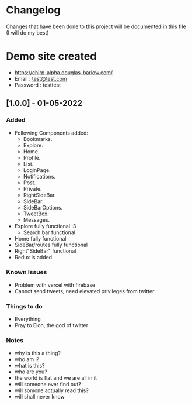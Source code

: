 # Changelog
Changes that have been done to this project will be documented in this file (I will do my best)

# Demo site created
- https://chirp-alpha.douglas-barlow.com/
- Email : test@test.com
- Password : testtest

## [1.0.0] - 01-05-2022

### Added
- Following Components added:
    - Bookmarks.
    - Explore.
    - Home.
    - Profile.
    - List.
    - LoginPage.
    - Notifications.
    - Post.
    - Private.
    - RightSideBar.
    - SideBar.
    - SideBarOptions.
    - TweetBox.
    - Messages.
- Explore fully functional :3
    - Search bar functional
- Home fully functional
- SideBar/routes fully functional 
- Right"SideBar" functional
- Redux is added

### Known Issues
- Problem with vercel with firebase
- Cannot send tweets, need elevated privileges from twitter

### Things to do
- Everything
- Pray to Elon, the god of twitter

### Notes
- why is this a thing?
- who am i?
- what is this?
- who are you?
- the world is flat and we are all in it
- will someone ever find out?
- will somone actually read this?
- will shall never know